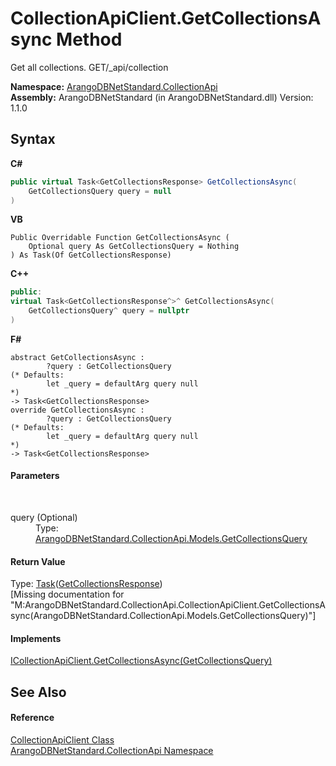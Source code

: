 # CollectionApiClient.GetCollectionsAsync Method 
 

Get all collections. GET/_api/collection

**Namespace:**&nbsp;<a href="3dcc286c-06c5-3dac-bfbd-fb449b69cd48">ArangoDBNetStandard.CollectionApi</a><br />**Assembly:**&nbsp;ArangoDBNetStandard (in ArangoDBNetStandard.dll) Version: 1.1.0

## Syntax

**C#**<br />
``` C#
public virtual Task<GetCollectionsResponse> GetCollectionsAsync(
	GetCollectionsQuery query = null
)
```

**VB**<br />
``` VB
Public Overridable Function GetCollectionsAsync ( 
	Optional query As GetCollectionsQuery = Nothing
) As Task(Of GetCollectionsResponse)
```

**C++**<br />
``` C++
public:
virtual Task<GetCollectionsResponse^>^ GetCollectionsAsync(
	GetCollectionsQuery^ query = nullptr
)
```

**F#**<br />
``` F#
abstract GetCollectionsAsync : 
        ?query : GetCollectionsQuery 
(* Defaults:
        let _query = defaultArg query null
*)
-> Task<GetCollectionsResponse> 
override GetCollectionsAsync : 
        ?query : GetCollectionsQuery 
(* Defaults:
        let _query = defaultArg query null
*)
-> Task<GetCollectionsResponse> 
```


#### Parameters
&nbsp;<dl><dt>query (Optional)</dt><dd>Type: <a href="01391d5e-5956-770e-bd83-cec9c040850a">ArangoDBNetStandard.CollectionApi.Models.GetCollectionsQuery</a><br /></dd></dl>

#### Return Value
Type: <a href="https://docs.microsoft.com/dotnet/api/system.threading.tasks.task-1" target="_blank" rel="noopener noreferrer">Task</a>(<a href="217a152a-c0ee-6eb8-80a9-2530fbaf0d45">GetCollectionsResponse</a>)<br />\[Missing <returns> documentation for "M:ArangoDBNetStandard.CollectionApi.CollectionApiClient.GetCollectionsAsync(ArangoDBNetStandard.CollectionApi.Models.GetCollectionsQuery)"\]

#### Implements
<a href="9bf0233d-7f45-8c96-0394-82df70b079eb">ICollectionApiClient.GetCollectionsAsync(GetCollectionsQuery)</a><br />

## See Also


#### Reference
<a href="6ce48613-2e1c-4702-c589-43e91c706f90">CollectionApiClient Class</a><br /><a href="3dcc286c-06c5-3dac-bfbd-fb449b69cd48">ArangoDBNetStandard.CollectionApi Namespace</a><br />